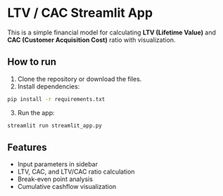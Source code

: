 # LTV / CAC Streamlit App

This is a simple financial model for calculating **LTV (Lifetime Value)** and **CAC (Customer Acquisition Cost)** ratio with visualization.

## How to run

1. Clone the repository or download the files.
2. Install dependencies:

```bash
pip install -r requirements.txt
```

3. Run the app:

```bash
streamlit run streamlit_app.py
```

## Features
- Input parameters in sidebar
- LTV, CAC, and LTV/CAC ratio calculation
- Break-even point analysis
- Cumulative cashflow visualization
